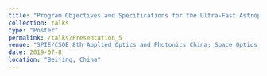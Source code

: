 ```yaml
---
title: "Program Objectives and Specifications for the Ultra-Fast Astrophysics Observatory"
collection: talks
type: "Poster"
permalink: /talks/Presentation_5
venue: "SPIE/CSOE 8th Applied Optics and Photonics China; Space Optics, Telescopes and Instrumentation (Conference 10)"
date: 2019-07-8
location: "Beijing, China"
---
```

